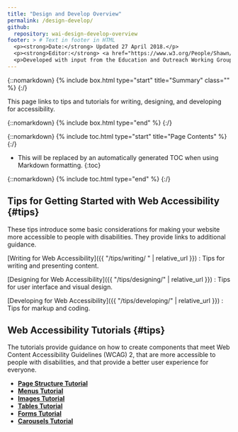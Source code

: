 ```yaml
---
title: "Design and Develop Overview"
permalink: /design-develop/
github:
  repository: wai-design-develop-overview
footer: > # Text in footer in HTML
  <p><strong>Date:</strong> Updated 27 April 2018.</p>
  <p><strong>Editor:</strong> <a href="https://www.w3.org/People/Shawn/">Shawn Lawton Henry</a>.</p>
  <p>Developed with input from the Education and Outreach Working Group (<a href="http://www.w3.org/WAI/EO/">EOWG</a>).</p>
---
```


{::nomarkdown}
{% include box.html type="start" title="Summary" class="" %}
{:/}

This page links to tips and tutorials for writing, designing, and developing for accessibility.

{::nomarkdown}
{% include box.html type="end" %}
{:/}

{::nomarkdown}
{% include toc.html type="start" title="Page Contents" %}
{:/}

- This will be replaced by an automatically generated TOC when using Markdown formatting.
{:toc}

{::nomarkdown}
{% include toc.html type="end" %}
{:/}

## Tips for Getting Started with Web Accessibility {#tips}

These tips introduce some basic considerations for making your website more accessible to people with disabilities. They provide links to additional guidance.

[Writing for Web Accessibility]({{ "/tips/writing/ " | relative_url }}) 
: Tips for writing and presenting content.

[Designing for Web Accessibility]({{ "/tips/designing/" | relative_url }}) 
: Tips for user interface and visual design.

[Developing for Web Accessibility]({{ "/tips/developing/" | relative_url }}) 
: Tips for markup and coding.

## Web Accessibility Tutorials {#tips}

The tutorials provide guidance on how to create components that meet Web Content Accessibility Guidelines (WCAG) 2, that are more accessible to people with disabilities, and that provide a better user experience for everyone.

* **[Page Structure Tutorial]( https://www.w3.org/WAI/tutorials/page-structure/)**
* **[Menus Tutorial]( https://www.w3.org/WAI/tutorials/menus/)**
* **[Images Tutorial]( https://www.w3.org/WAI/tutorials/images/)**
* **[Tables Tutorial]( https://www.w3.org/WAI/tutorials/tables/)**
* **[Forms Tutorial]( https://www.w3.org/WAI/tutorials/forms/)**
* **[Carousels Tutorial]( https://www.w3.org/WAI/tutorials/carousels/)**

